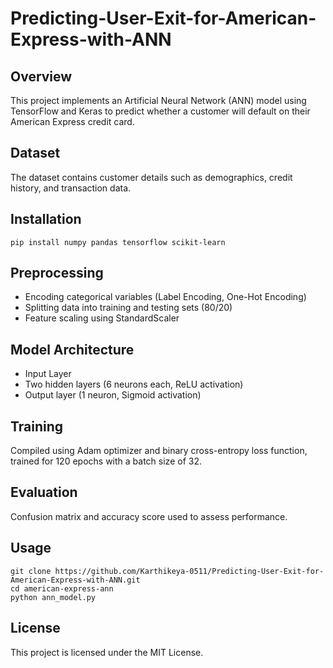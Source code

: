 # Predicting-User-Exit-for-American-Express-with-ANN
<!DOCTYPE html>
<html lang="en">
<head>
    <meta charset="UTF-8">
    <meta name="viewport" content="width=device-width, initial-scale=1.0">
    <title>American Express Card Default Prediction</title>
    
    
<h2>Overview</h2>
    <p>This project implements an Artificial Neural Network (ANN) model using TensorFlow and Keras to predict whether a customer will default on their American Express credit card.</p>
    
<h2>Dataset</h2>
    <p>The dataset contains customer details such as demographics, credit history, and transaction data.</p>
    
<h2>Installation</h2>
    <pre><code>pip install numpy pandas tensorflow scikit-learn</code></pre>
    
<h2>Preprocessing</h2>
    <ul>
        <li>Encoding categorical variables (Label Encoding, One-Hot Encoding)</li>
        <li>Splitting data into training and testing sets (80/20)</li>
        <li>Feature scaling using StandardScaler</li>
    </ul>
    
<h2>Model Architecture</h2>
    <ul>
        <li>Input Layer</li>
        <li>Two hidden layers (6 neurons each, ReLU activation)</li>
        <li>Output layer (1 neuron, Sigmoid activation)</li>
    </ul>
    
<h2>Training</h2>
    <p>Compiled using Adam optimizer and binary cross-entropy loss function, trained for 120 epochs with a batch size of 32.</p>
    
<h2>Evaluation</h2>
    <p>Confusion matrix and accuracy score used to assess performance.</p>
    
<h2>Usage</h2>
    <pre><code>git clone https://github.com/Karthikeya-0511/Predicting-User-Exit-for-American-Express-with-ANN.git
cd american-express-ann
python ann_model.py</code></pre>
    
<h2>License</h2>
    <p>This project is licensed under the MIT License.</p>
</body>
</html>
